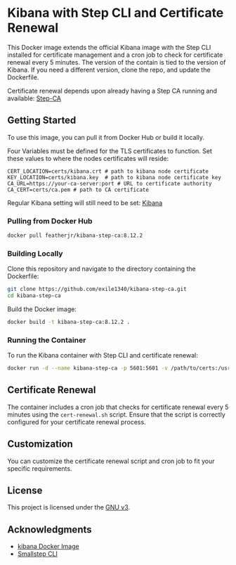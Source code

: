 # Kibana with Step CLI and Certificate Renewal

This Docker image extends the official Kibana image with the Step CLI installed for certificate management and a cron job to check for certificate renewal every 5 minutes. The version of the contain is tied to the version of Kibana. If you need a different version, clone the repo, and update the Dockerfile.

Certificate renewal depends upon already having a Step CA running and available: [Step-CA](https://smallstep.com/docs/step-ca/)

## Getting Started

To use this image, you can pull it from Docker Hub or build it locally.



Four Variables must be defined for the TLS certificates to function. Set these values to where the nodes certificates will reside:
```
CERT_LOCATION=certs/kibana.crt # path to kibana node certificate
KEY_LOCATION=certs/kibana.key  # path to kibana node certificate key
CA_URL=https://your-ca-server:port # URL to certificate authority
CA_CERT=certs/ca.pem # path to CA certificate
```

Regular Kibana setting will still need to be set: [Kibana](https://hub.docker.com/_/kibana)

### Pulling from Docker Hub

```bash
docker pull featherjr/kibana-step-ca:8.12.2
```

### Building Locally

Clone this repository and navigate to the directory containing the Dockerfile:

```bash
git clone https://github.com/exile1340/kibana-step-ca.git
cd kibana-step-ca
```

Build the Docker image:

```bash
docker build -t kibana-step-ca:8.12.2 .
```

### Running the Container

To run the Kibana container with Step CLI and certificate renewal:

```bash
docker run -d --name kibana-step-ca -p 5601:5601 -v /path/to/certs:/usr/share/kibana/certs featherjr/kibana-step-ca:8.12.2
```

## Certificate Renewal

The container includes a cron job that checks for certificate renewal every 5 minutes using the `cert-renewal.sh` script. Ensure that the script is correctly configured for your certificate renewal process.

## Customization

You can customize the certificate renewal script and cron job to fit your specific requirements.

## License

This project is licensed under the [GNU v3](LICENSE).

## Acknowledgments

- [kibana Docker Image](https://www.elastic.co/guide/en/kibana/reference/current/docker.html)
- [Smallstep CLI](https://smallstep.com/docs/step-cli)
